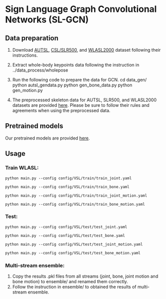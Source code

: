 # Sign Language Graph Convolutional Networks (SL-GCN)
## Data preparation
1. Download [AUTSL](http://chalearnlap.cvc.uab.es/dataset/40/description/), [CSL/SLR500](http://home.ustc.edu.cn/~pjh/openresources/cslr-dataset-2015/index.html), and [WLASL2000](https://dxli94.github.io/WLASL/) dataset following their instructions.

2. Extract whole-body keypoints data following the instruction in ../data_process/wholepose

3. Run the following code to prepare the data for GCN.
        cd data_gen/
        python autsl_gendata.py
        python gen_bone_data.py
        python gen_motion.py

4. The preprocessed skeleton data for AUTSL, SLR500, and WLASL2000 datasets are provided [here](https://drive.google.com/drive/folders/1VUQsh_nf70slT4YsC-UzTCAZ3jB_uFKX?usp=sharing). Please be sure to follow their rules and agreements when using the preprocessed data.

## Pretrained models
Our pretrained models are provided [here](https://drive.google.com/drive/folders/1PYEZVstHXd3msTCye1wllULyPxny_tEc?usp=sharing).

## Usage
### Train WLASL:
```
python main.py --config config/VSL/train/train_joint.yaml

python main.py --config config/VSL/train/train_bone.yaml

python main.py --config config/VSL/train/train_joint_motion.yaml

python main.py --config config/VSL/train/train_bone_motion.yaml
```

### Test:
```
python main.py --config config/VSL/test/test_joint.yaml

python main.py --config config/VSL/test/test_bone.yaml

python main.py --config config/VSL/test/test_joint_motion.yaml

python main.py --config config/VSL/test/test_bone_motion.yaml
```

### Multi-stream ensemble:
1. Copy the results .pkl files from all streams (joint, bone, joint motion and bone motion) to ensemble/ and renamed them correctly.
2. Follow the instruction in ensemble/ to obtained the results of multi-stream ensemble.
